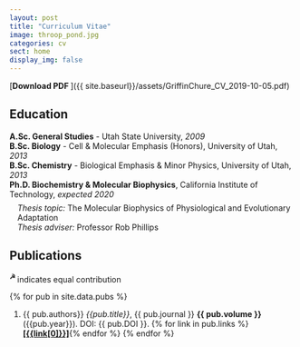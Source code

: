 ```yaml
---
layout: post
title: "Curriculum Vitae"
image: throop_pond.jpg
categories: cv
sect: home
display_img: false
---
```



[**Download PDF  <i class="far fa-file-pdf"></i>**]({{ site.baseurl}}/assets/GriffinChure_CV_2019-10-05.pdf)

## Education

**A.Sc. General Studies** -  Utah State University, *2009*<br/>
**B.Sc. Biology** - Cell & Molecular Emphasis (Honors), University of Utah, *2013*<br/>
**B.Sc. Chemistry** - Biological Emphasis & Minor Physics, University of Utah, *2013*<br/>
**Ph.D. Biochemistry & Molecular Biophysics**, California Institute of Technology, *expected 2020* 
<div style="padding-left: 1em; margin-top:-0.5em;">
<i>Thesis topic:</i> The Molecular Biophysics of Physiological and Evolutionary Adaptation <br/>
<i>Thesis adviser:</i> Professor Rob Phillips
</div>


## Publications
<sup>**☭** </sup> indicates equal contribution


{% for pub in site.data.pubs %}
1. {{ pub.authors}} *{{pub.title}}*, {{ pub.journal }} **{{ pub.volume }}** ({{pub.year}}). DOI: {{ pub.DOI }}. {% for link in pub.links %}   [**\[{{link[0]}}\]**]({{link[1]}}){% endfor %}
{% endfor %}
